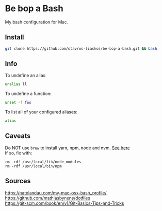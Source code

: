 # Be bop a Bash
My bash configuration for Mac.

## Install
```bash
git clone https://github.com/stavros-liaskos/be-bop-a-bash.git && bash ./be-bop-a-bash/install.sh && source ~/.bash_profile
```

## Info
To undefine an alias:
```bash
unalias ll
```
To undefine a function:
````bash
unset -f foo
````
To list all of your configured aliases:
```bash
alias
```

## Caveats
Do NOT use `brew` to install yarn, npm, node and nvm. 
[See here](https://github.com/creationix/nvm/issues/855)   
If so, fix with:

```
rm -rdf /usr/local/lib/node_modules
rm -rdf /usr/local/bin/npm
```

## Sources
https://natelandau.com/my-mac-osx-bash_profile/    
https://github.com/mathiasbynens/dotfiles    
https://git-scm.com/book/en/v1/Git-Basics-Tips-and-Tricks    

